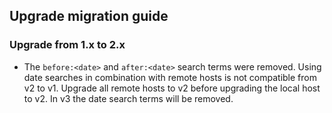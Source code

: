 ## Upgrade migration guide

### Upgrade from 1.x to 2.x

- The `before:<date>` and `after:<date>` search terms were removed. Using date searches in combination with remote hosts is not compatible
  from v2 to v1. Upgrade all remote hosts to v2 before upgrading the local host to v2. In v3 the date search terms will be removed.
